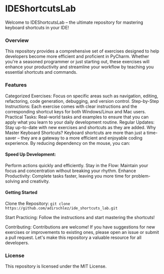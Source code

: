 # IDEShortcutsLab

Welcome to IDEShortcutsLab – the ultimate repository for mastering keyboard shortcuts in your IDE!

### Overview
This repository provides a comprehensive set of exercises designed to help developers become more efficient and proficient in PyCharm. Whether you're a seasoned programmer or just starting out, these exercises will enhance your productivity and streamline your workflow by teaching you essential shortcuts and commands.

### Features
Categorized Exercises: Focus on specific areas such as navigation, editing, refactoring, code generation, debugging, and version control.
Step-by-Step Instructions: Each exercise comes with clear instructions and the corresponding shortcut keys for both Windows/Linux and Mac users.
Practical Tasks: Real-world tasks and examples to ensure that you can apply what you learn to your daily development routine.
Regular Updates: Stay up-to-date with new exercises and shortcuts as they are added.
Why Master Keyboard Shortcuts?
Keyboard shortcuts are more than just a time-saver – they are a gateway to a more efficient and enjoyable coding experience. By reducing dependency on the mouse, you can:

#### Speed Up Development: 
Perform actions quickly and efficiently.
Stay in the Flow: Maintain your focus and concentration without breaking your rhythm.
Enhance Productivity: Complete tasks faster, leaving you more time for problem-solving and creativity.


#### Getting Started

Clone the Repository:
```git clone https://github.com/adirschlez/ide_shortcuts_lab.git```

Start Practicing: 
Follow the instructions and start mastering the shortcuts!

Contributing:
Contributions are welcome! If you have suggestions for new exercises or improvements to existing ones, please open an issue or submit a pull request. Let's make this repository a valuable resource for all developers.

### License
This repository is licensed under the MIT License.

